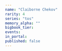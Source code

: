 ```yaml
---
name: "Claiborne Chekov"
rarity: 4
series: "tos"
memory_alpha: ""
bigbook_tier:
events:
in_portal:
published: false
---
```

